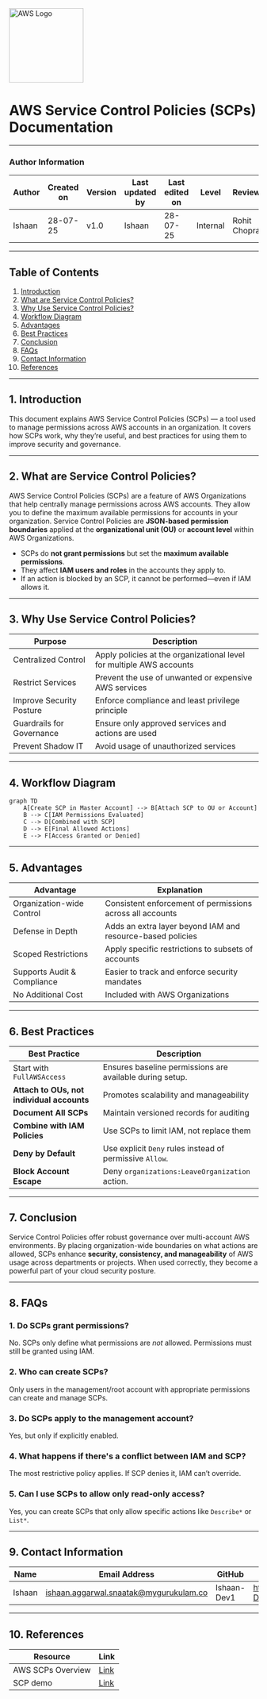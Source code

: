 

<img src="https://a0.awsstatic.com/libra-css/images/logos/aws_logo_smile_1200x630.png" alt="AWS Logo" width="150"/>

#  AWS Service Control Policies (SCPs) Documentation

---

### Author Information

| **Author**   | **Created on** | **Version** | **Last updated by** | **Last edited on** | **Level** | **Reviewer**  |
|--------------|----------------|-------------|---------------------|--------------------|-----------|---------------|
| Ishaan    | 28-07-25    | v1.0  |  Ishaan  |28-07-25   | Internal    | Rohit Chopra    | 

---

## Table of Contents

1. [Introduction](#1-introduction)  
2. [What are Service Control Policies?](#2-what-are-service-control-policies)  
3. [Why Use Service Control Policies?](#3-why-use-service-control-policies)  
4. [Workflow Diagram](#4-workflow-diagram)  
5. [Advantages](#5-advantages)  
6. [Best Practices](#6-best-practices)  
7. [Conclusion](#7-conclusion)  
8. [FAQs](#8-faqs)  
9. [Contact Information](#9-contact-information)  
10. [References](#10-references)

---

## 1. Introduction

This document explains AWS Service Control Policies (SCPs) — a tool used to manage permissions across AWS accounts in an organization. It covers how SCPs work, why they’re useful, and best practices for using them to improve security and governance.

---

## 2. What are Service Control Policies?

AWS Service Control Policies (SCPs) are a feature of AWS Organizations that help centrally manage permissions across AWS accounts. They allow you to define the maximum available permissions for accounts in your organization.
Service Control Policies are **JSON-based permission boundaries** applied at the **organizational unit (OU)** or **account level** within AWS Organizations.

- SCPs do **not grant permissions** but set the **maximum available permissions**.
- They affect **IAM users and roles** in the accounts they apply to.
- If an action is blocked by an SCP, it cannot be performed—even if IAM allows it.

---

## 3. Why Use Service Control Policies?

| Purpose                      | Description                                                                 |
|-----------------------------|-----------------------------------------------------------------------------|
| Centralized Control         | Apply policies at the organizational level for multiple AWS accounts        |
| Restrict Services           | Prevent the use of unwanted or expensive AWS services                        |
| Improve Security Posture    | Enforce compliance and least privilege principle                            |
| Guardrails for Governance   | Ensure only approved services and actions are used                          |
| Prevent Shadow IT           | Avoid usage of unauthorized services                                        |

---

## 4. Workflow Diagram

```mermaid
graph TD
    A[Create SCP in Master Account] --> B[Attach SCP to OU or Account]
    B --> C[IAM Permissions Evaluated]
    C --> D[Combined with SCP]
    D --> E[Final Allowed Actions]
    E --> F[Access Granted or Denied]
```

---

## 5. Advantages

| Advantage                   | Explanation                                                                 |
|----------------------------|-----------------------------------------------------------------------------|
| Organization-wide Control  | Consistent enforcement of permissions across all accounts                   |
| Defense in Depth           | Adds an extra layer beyond IAM and resource-based policies                  |
| Scoped Restrictions        | Apply specific restrictions to subsets of accounts                          |
| Supports Audit & Compliance| Easier to track and enforce security mandates                               |
| No Additional Cost         | Included with AWS Organizations                                             |

---

## 6. Best Practices

| Best Practice                        | Description                                                                 |
|-------------------------------------|-----------------------------------------------------------------------------|
| Start with `FullAWSAccess`       | Ensures baseline permissions are available during setup. |
| **Attach to OUs, not individual accounts** | Promotes scalability and manageability                                   |
| **Document All SCPs**               | Maintain versioned records for auditing                                    |
| **Combine with IAM Policies**       | Use SCPs to limit IAM, not replace them                                    |
| **Deny by Default**                  | Use explicit `Deny` rules instead of permissive `Allow`.                                         |
| **Block Account Escape**             | Deny `organizations:LeaveOrganization` action.                                                  |

---

## 7. Conclusion

Service Control Policies offer robust governance over multi-account AWS environments. By placing organization-wide boundaries on what actions are allowed, SCPs enhance **security, consistency, and manageability** of AWS usage across departments or projects. When used correctly, they become a powerful part of your cloud security posture.

---

## 8. FAQs

### 1. **Do SCPs grant permissions?**
No. SCPs only define what permissions are *not* allowed. Permissions must still be granted using IAM.

### 2. **Who can create SCPs?**
Only users in the management/root account with appropriate permissions can create and manage SCPs.

### 3. **Do SCPs apply to the management account?**
Yes, but only if explicitly enabled.

### 4. **What happens if there's a conflict between IAM and SCP?**
The most restrictive policy applies. If SCP denies it, IAM can’t override.

### 5. **Can I use SCPs to allow only read-only access?**
Yes, you can create SCPs that only allow specific actions like `Describe*` or `List*`.

---

## 9. Contact Information

| Name| Email Address      | GitHub | URL |
|-----|--------------------------|-------------|---------|
| Ishaan | ishaan.aggarwal.snaatak@mygurukulam.co|  Ishaan-Dev1  |   https://github.com/Ishaan-Dev1  |


---

## 10. References

| Resource | Link |
|----------|------|
| AWS SCPs Overview | [Link](https://docs.aws.amazon.com/organizations/latest/userguide/orgs_manage_policies_scps.html) |
| SCP demo | [Link](https://www.cloudbolt.io/msp-best-practices/aws-scp/) |

